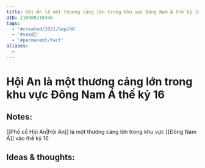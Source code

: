 ```yaml
---
title: Hội An là một thương cảng lớn trong khu vực Đông Nam Á thế kỷ 16
UID: 210908210346
tags:
  - '#created/2021/Sep/08'
  - '#seed🥜'
  - '#permanent/fact'
aliases:
  - 
---
```

# Hội An là một thương cảng lớn trong khu vực Đông Nam Á thế kỷ 16

## Notes:
[[Phố cổ Hội An|Hội An]] là một thương cảng lớn trong khu vực [[Đông Nam Á]] vào thế kỷ 16

## Ideas & thoughts:
